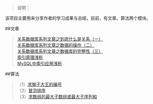 
>说明：<br>

该项目主要用来分享作者的学习成果与总结，目前，有文章、算法两个模块。

##文章

>[关系数据库系列文章之到底什么是关系（一）](https://youzfx.cn/article/4)<br>
>[关系数据库系列文章之数据的操作（二）](https://youzfx.cn/article/5)<br>
>[关系数据库系列文章之数据库的完整性（三）](https://youzfx.cn/article/7)<br>
>[索引原理浅析](https://youzfx.cn/article/17)<br>
>[MySQL中索引应用浅析](https://youzfx.cn/article/18)<br>

##算法

>（1）[求猴子大王的编号](https://github.com/xialebin/binShare/tree/master/%E7%AE%97%E6%B3%95#jump_1)<br>
>（2）[冒泡排序](https://github.com/xialebin/binShare/tree/master/%E7%AE%97%E6%B3%95#jump_2)<br>
>（3）[求数组的最大子数组或最大子序列和](https://github.com/xialebin/binShare/tree/master/%E7%AE%97%E6%B3%95#jump_3)<br>